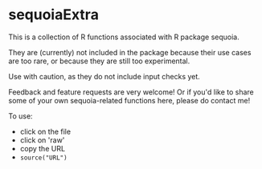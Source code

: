 # sequoiaExtra

This is a collection of R functions associated with R package sequoia. 

They are (currently) not included in the package because their use cases are too
rare, or because they are still too experimental. 

Use with caution, as they do not include input checks yet. 

Feedback and feature requests are very welcome! Or if you'd like to share some of
your own sequoia-related functions here, please do contact me!

To use:
- click on the file
- click on 'raw'
- copy the URL
- `source("URL")`

